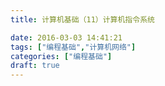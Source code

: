 ```yaml
---
title: 计算机基础（11）计算机指令系统

date: 2016-03-03 14:41:21
tags: ["编程基础","计算机网络"]
categories: ["编程基础"]
draft: true
---
```

